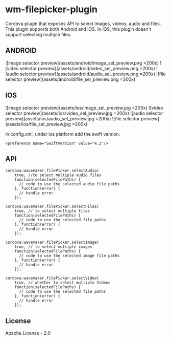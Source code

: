 
# wm-filepicker-plugin

Cordova plugin that exposes API to select images, videos, audio and files. This plugin supports both Android and iOS. In iOS, this plugin doesn't support selecting multiple files.

## ANDROID
![image selector preview](assets/android/image_sel_preview.png =200x)
![video selector preview](assets/android/video_sel_preview.png =200x)
![audio selector preview](assets/android/audio_sel_preview.png =200x)
![file selector preview](assets/android/file_sel_preview.png =200x)

## IOS
![image selector preview](assets/ios/image_sel_preview.jpg =200x)
![video selector preview](assets/ios/video_sel_preview.jpg =200x)
![audio selector preview](assets/ios/audio_sel_preview.jpg =200x)
![file selector preview](assets/ios/file_sel_preview.jpg =200x)

In config.xml, under ios platform add the swift version.
```
<preference name="SwiftVersion" value="4.2"/>
```

## API

    cordova.wavemaker.filePicker.selectAudio(
	    true, //to select multiple audio files
	    function(selectedFilePaths) {
	      // code to use the selected audio file paths
	    }, function(error) {
	      // handle error
	    });
    
    cordova.wavemaker.filePicker.selectFiles(
	    true, // to select multiple files
	    function(selectedFilePaths) {
	      // code to use the selected file paths
	    }, function(error) {
	      // handle error
	    });

    cordova.wavemaker.filePicker.selectImage(
	    true, // to select multiple images
	    function(selectedFilePaths) {
	      // code to use the selected image file paths
	    }, function(error) {
	      // handle error
	    });
    
    cordova.wavemaker.filePicker.selectVideo(
	    true, // whether to select multiple Videos
	    function(selectedFilePaths) {
	      // code to use the selected file paths
	    }, function(error) {
	      // handle error
	    });

## License
Apache License - 2.0